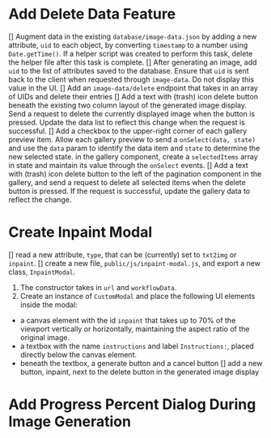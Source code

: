 # Add Delete Data Feature
[] Augment data in the existing `database/image-data.json` by adding a new attribute, `uid` to each object, by converting `timestamp` to a number using `Date.getTime()`. If a helper script was created to perform this task, delete the helper file after this task is complete.
[] After generating an image, add `uid` to the list of attributes saved to the database. Ensure that `uid` is sent back to the client when requested through `image-data`. Do not display this value in the UI.
[] Add an `image-data/delete` endpoint that takes in an array of UIDs and delete their entries 
[] Add a text with (trash) icon delete button beneath the existing two column layout of the generated image display. Send a request to delete the currently displayed image when the button is pressed. Update the data list to reflect this change when the request is successful.
[] Add a checkbox to the upper-right corner of each gallery preview item. Allow each gallery preview to send a `onSelect(data, state)` and use the `data` param to identify the data item and `state` to determine the new selected state. in the gallery component, create a `selectedItems` array in state and maintain its value through the `onSelect` events.
[] Add a text with (trash) icon delete button to the left of the pagination component in the gallery, and send a request to delete all selected items when the delete button is pressed. If the request is successful, update the gallery data to reflect the change.

# Create Inpaint Modal
[] read a new attribute, `type`, that can be (currently) set to `txt2img` or `inpaint`.
[] create a new file, `public/js/inpaint-modal.js`, and export a new class, `InpaintModal`.
1. The constructor takes in `url` and `workflowData`. 
2. Create an instance of `CustomModal` and place the following UI elements inside the modal:
  - a canvas element with the id `inpaint` that takes up to 70% of the viewport vertically or horizontally, maintaining the aspect ratio of the original image.
  - a textbox with the name `instructions` and label `Instructions:`, placed directly below the canvas element.
  - beneath the textbox, a generate button and a cancel button
[] add a new button, inpaint, next to the delete button in the generated image display

# Add Progress Percent Dialog During Image Generation